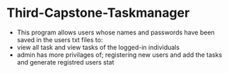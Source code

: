 # Third-Capstone-Taskmanager
  - This program allows users whose names and passwords have been saved in the users txt files to:
  - view all task and view tasks of the logged-in individuals 
  - admin has more privilages of; registering new users and add the tasks and generate registred users stat
  
